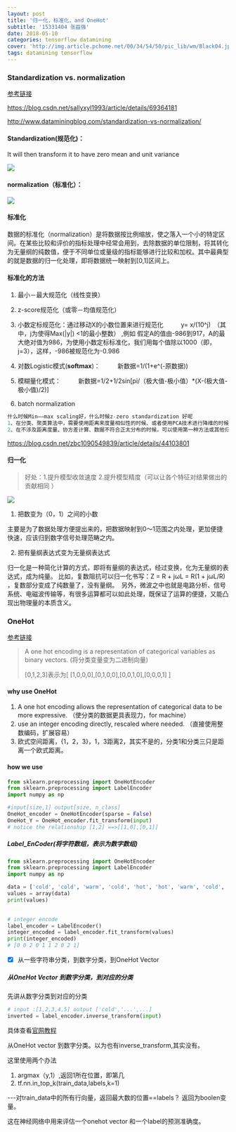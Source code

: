 ```yaml
---
layout: post
title: '归一化，标准化，and OneHot'
subtitle: '15331404 张益强'
date: 2018-05-10
categories: tensorflow datamining
cover: 'http://img.article.pchome.net/00/34/54/50/pic_lib/wm/Black04.jpg'
tags: datamining tensorflow
---
```


### Standardization vs. normalization

[参考链接](https://blog.csdn.net/pipisorry/article/details/52247379)

https://blog.csdn.net/sallyxyl1993/article/details/69364181

http://www.dataminingblog.com/standardization-vs-normalization/

#### Standardization(规范化)：

It will then transform it to have zero mean and unit variance 

![](http://3.bp.blogspot.com/_xqXlcaQiGRk/RpO4yR0oKtI/AAAAAAAAABM/7rUWCMwizus/s1600/fig2.png)

#### normalization（标准化）：





![](http://3.bp.blogspot.com/_xqXlcaQiGRk/RpO4CR0oKqI/AAAAAAAAAA0/TnshqtR_ndw/s1600/fig1.png)



#### 标准化

数据的标准化（normalization）是将数据按比例缩放，使之落入一个小的特定区间。在某些比较和评价的指标处理中经常会用到，去除数据的单位限制，将其转化为无量纲的纯数值，便于不同单位或量级的指标能够进行比较和加权。其中最典型的就是数据的归一化处理，即将数据统一映射到[0,1]区间上。  

#### 标准化的方法

1. 最小－最大规范化（线性变换）  

2. z-score规范化（或零－均值规范化） 

3. 小数定标规范化：通过移动X的小数位置来进行规范化  　　 y= x/(10^j)　（其中，j为使得Max(|y|) <1的最小整数）  ,例如 假定A的值由-986到917，A的最大绝对值为986，为使用小数定标标准化，我们用每个值除以1000（即，j=3），这样，-986被规范化为-0.986 

4.  对数Logistic模式(**softmax**)：  　　 新数据=1/(1+e^(-原数据))  

5.  模糊量化模式：  　　 新数据=1/2+1/2sin[pi/（极大值-极小值）*(X-(极大值-极小值)/2)]  

6.  batch normalization 

   ```c
   什么时候Min——max scaling好，什么时候z-zero standardization 好呢
   1、在分类、聚类算法中，需要使用距离来度量相似性的时候、或者使用PCA技术进行降维的时候，第二种方法(Z-score standardization)表现更好。
   2、在不涉及距离度量、协方差计算、数据不符合正太分布的时候，可以使用第一种方法或其他归一化方法。比如图像处理中，将RGB图像转换为灰度图像后将其值限定在[0 255]的范围。
   ```

   https://blog.csdn.net/zbc1090549839/article/details/44103801

#### 归一化

> 好处：1.提升模型收敛速度 2.提升模型精度（可以让各个特征对结果做出的贡献相同 ）



![](http://images2015.cnblogs.com/blog/743682/201511/743682-20151108152327539-2039269197.png)





1. 把数变为（0，1）之间的小数 

主要是为了数据处理方便提出来的，把数据映射到0～1范围之内处理，更加便捷快速，应该归到数字信号处理范畴之内。 

2. 把有量纲表达式变为无量纲表达式 

归一化是一种简化计算的方式，即将有量纲的表达式，经过变换，化为无量纲的表达式，成为纯量。 比如，复数阻抗可以归一化书写：Z = R + jωL = R(1 + jωL/R) ，复数部分变成了纯数量了，没有量纲。  另外，微波之中也就是电路分析、信号系统、电磁波传输等，有很多运算都可以如此处理，既保证了运算的便捷，又能凸现出物理量的本质含义。 

### OneHot

[参考链接](https://machinelearningmastery.com/how-to-one-hot-encode-sequence-data-in-python/)



> A one hot encoding is a representation of categorical variables as binary vectors. (将分类变量变为二进制向量)
>
> [0,1,2,3]表示为[ [1,0,0,0],[0,1,0,0],[0,0,1,0],[0,0,0,1] ]

#### why use OneHot

1. A one hot encoding allows the representation of categorical data to be more expressive. （使分类的数据更具表现力，for machine）
2. use an integer encoding directly, rescaled where needed. （直接使用整数编码，扩展容易）
3. 欧式空间距离，{1，2，3}，1，3距离2，其实不是的，分类1和分类三只是距离一个欧式距离。

#### how we use

```python
from sklearn.preprocessing import OneHotEncoder
from sklearn.preprocessing import LabelEncoder
import numpy as np

#input[size,1] output[size, n_class]
OneHot_encoder = OneHotEncoder(sparse = False)
OneHot_Y = OneHot_encoder.fit_transform(input)
# notice the relationship [1,2] ==>[[1,0],[0,1]]
```

##### Label_EnCoder(将字符数组，表示为数字数组)

```python
from sklearn.preprocessing import OneHotEncoder
from sklearn.preprocessing import LabelEncoder
import numpy as np

data = ['cold', 'cold', 'warm', 'cold', 'hot', 'hot', 'warm', 'cold', 'warm', 'hot']
values = array(data)
print(values)

 
# integer encode
label_encoder = LabelEncoder()
integer_encoded = label_encoder.fit_transform(values)
print(integer_encoded)
# [0 0 2 0 1 1 2 0 2 1]
```



- [x] 从一些字符串分类，到数字分类，到OneHot Vector

##### 从OneHot Vector 到数字分类，到对应的分类

先讲从数字分类到对应的分类

```python
# input :[1,2,3,4,5] output ['cold','...',...]
inverted = label_encoder.inverse_transform(input)
```

具体查看[官网教程](http://scikit-learn.org/stable/modules/generated/sklearn.preprocessing.LabelEncoder.html)



从OneHot vector 到数字分类。以为也有inverse_transform,其实没有。

这里使用两个办法

1. argmax（y,1）,返回1所在位置，即第几
2. tf.nn.in_top_k(train_data,labels,k=1)

---对train_data中的所有行向量，返回最大数的位置==labels？ 返回为boolen变量。

这在神经网络中用来评估一个onehot vector 和一个label的预测准确度。
